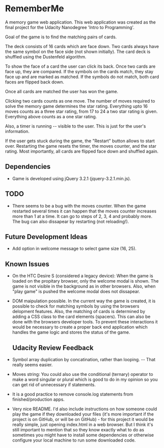 RememberMe
==========

A memory game web application. 
This web application was created as the final project for the Udacity Nanodegree 'Intro to Programming'.

Goal of the game is to find the matching pairs of cards. 

The deck consists of 16 cards which are face down. 
Two cards always have the same symbol on the face side (not shown initially).
The card deck is shuffled using the Dustenfeld algorithm.

To show the face of a card the user can click its back. 
Once two cards are face up, they are compared. 
If the symbols on the cards match, they stay face up and are marked as matched. 
If the symbols do not match, both card faces are flipped back down. 

Once all cards are matched the user has won the game.

Clicking two cards counts as one move. 
The number of moves required to solve the memory game determines the star rating.
Everything upto 16 moves counts as a three star rating, from 17 to 24 a two star rating is given.
Everything above counts as a one star rating. 

Also, a timer is running -- visible to the user.
This is just for the user's information. 

If the user gets stuck during the game, the "Restart" button allows to start over.
Restarting the game resets the timer, the moves counter, and the star rating.
Most importantly, all cards are flipped face down and shuffled again.


Dependencies
------------

* Game is developed using jQuery 3.2.1 (jquery-3.2.1.min.js).


TODO
----

* There seems to be a bug with the moves counter. 
  When the game restarted several times it can happen that the moves counter increases more than 1 at a time. 
  It can go to steps of 2, 3, 4 and probably more.
  The bug can also dissapear by restarting (not reloading!).

Future Development Ideas
------------------------

* Add option in welcome message to select game size (16, 25).


Known Issues
------------

* On the HTC Desire S (considered a legacy device): 
  When the game is loaded on the propitary browser, only the welcome modal is shown.
  The game is not visible in the background as in other browsers.
  Also, when "play game" is pushed the welcome modal does not dissapear.
* DOM maipulation possible.
  In the current way the game is created, it is possible to check for matching symbols by using the browsers delopment features.
  Also, the matching of cards is determined by adding a CSS class to the card elements (spacers).
  This can also be done with the browsers developer tools.
  To prevent these interactions it would be necessary to create a proper back end application which handles the game logic and stores the status of the game.

  Udacity Review Feedback
  -----------------------
 * Symbol array duplication by concatination, rather than looping. -- That really seems easier.
 * Moves string: You could also use the conditional (ternary) operator to make a word singular or plural which is good to do in my opinion so you can get rid of unnecessary if statements.
 * It is a good practice to remove console.log statements from finished/production apps.
 * Very nice README. I'd also include instructions on how someone could play the game if they downloaded your files (it's more important if the project is on GitHub, or will be on GitHub) - for this project it would be really simple, just opening index.html in a web browser. 
   But I think it's still important to mention that so they know exactly what to do as sometimes you might have to install some dependencies or otherwise configure your local machine to run some downloaded code.

